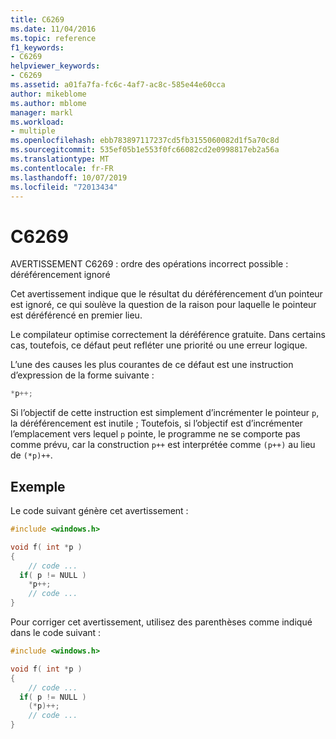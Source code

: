 ```yaml
---
title: C6269
ms.date: 11/04/2016
ms.topic: reference
f1_keywords:
- C6269
helpviewer_keywords:
- C6269
ms.assetid: a01fa7fa-fc6c-4af7-ac8c-585e44e60cca
author: mikeblome
ms.author: mblome
manager: markl
ms.workload:
- multiple
ms.openlocfilehash: ebb783897117237cd5fb3155060082d1f5a70c8d
ms.sourcegitcommit: 535ef05b1e553f0fc66082cd2e0998817eb2a56a
ms.translationtype: MT
ms.contentlocale: fr-FR
ms.lasthandoff: 10/07/2019
ms.locfileid: "72013434"
---
```

# <a name="c6269"></a>C6269

AVERTISSEMENT C6269 : ordre des opérations incorrect possible : déréférencement ignoré

Cet avertissement indique que le résultat du déréférencement d’un pointeur est ignoré, ce qui soulève la question de la raison pour laquelle le pointeur est déréférencé en premier lieu.

Le compilateur optimise correctement la déréférence gratuite. Dans certains cas, toutefois, ce défaut peut refléter une priorité ou une erreur logique.

L’une des causes les plus courantes de ce défaut est une instruction d’expression de la forme suivante :

```cpp
*p++;
```

Si l’objectif de cette instruction est simplement d’incrémenter le pointeur `p`, la déréférencement est inutile ; Toutefois, si l’objectif est d’incrémenter l’emplacement vers lequel `p` pointe, le programme ne se comporte pas comme prévu, car la construction `p++` est interprétée comme `(p++)` au lieu de `(*p)++`.

## <a name="example"></a>Exemple

Le code suivant génère cet avertissement :

```cpp
#include <windows.h>

void f( int *p )
{
    // code ...
  if( p != NULL )
    *p++;
    // code ...
}
```

Pour corriger cet avertissement, utilisez des parenthèses comme indiqué dans le code suivant :

```cpp
#include <windows.h>

void f( int *p )
{
    // code ...
  if( p != NULL )
    (*p)++;
    // code ...
}
```